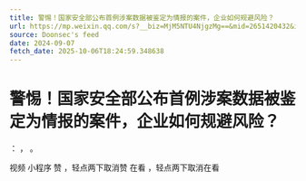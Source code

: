 ```yaml
---
title: 警惕！国家安全部公布首例涉案数据被鉴定为情报的案件，企业如何规避风险？
url: https://mp.weixin.qq.com/s?__biz=MjM5NTU4NjgzMg==&mid=2651420432&idx=1&sn=36bbc7af7f16857211431532a0ef5022
source: Doonsec's feed
date: 2024-09-07
fetch_date: 2025-10-06T18:24:59.348638
---
```


# 警惕！国家安全部公布首例涉案数据被鉴定为情报的案件，企业如何规避风险？

：
，
。

视频
小程序
赞
，轻点两下取消赞
在看
，轻点两下取消在看